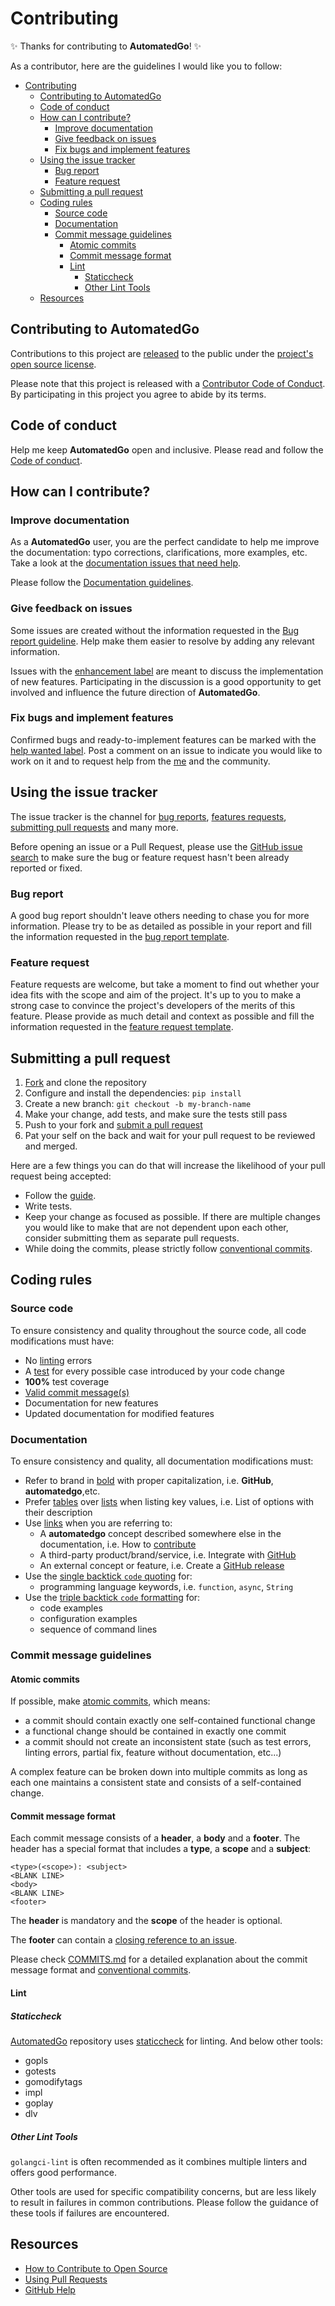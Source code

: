 # Contributing

✨ Thanks for contributing to **AutomatedGo**! ✨

[fork]: https://github.com/nicconike/automatedgo/fork
[pr]: https://github.com/nicconike/automatedgo/compare
[code-of-conduct]: CODE_OF_CONDUCT.md

As a contributor, here are the guidelines I would like you to follow:

- [Contributing](#contributing)
	- [Contributing to AutomatedGo](#contributing-to-automatedgo)
	- [Code of conduct](#code-of-conduct)
	- [How can I contribute?](#how-can-i-contribute)
		- [Improve documentation](#improve-documentation)
		- [Give feedback on issues](#give-feedback-on-issues)
		- [Fix bugs and implement features](#fix-bugs-and-implement-features)
	- [Using the issue tracker](#using-the-issue-tracker)
		- [Bug report](#bug-report)
		- [Feature request](#feature-request)
	- [Submitting a pull request](#submitting-a-pull-request)
	- [Coding rules](#coding-rules)
		- [Source code](#source-code)
		- [Documentation](#documentation)
		- [Commit message guidelines](#commit-message-guidelines)
			- [Atomic commits](#atomic-commits)
			- [Commit message format](#commit-message-format)
			- [Lint](#lint)
				- [Staticcheck](#staticcheck)
				- [Other Lint Tools](#other-lint-tools)
	- [Resources](#resources)

## Contributing to AutomatedGo

Contributions to this project are [released](https://help.github.com/articles/github-terms-of-service/#6-contributions-under-repository-license) to the public under the [project's open source license](LICENSE).

Please note that this project is released with a [Contributor Code of Conduct][code-of-conduct]. By participating in this project you agree to abide by its terms.

## Code of conduct

Help me keep **AutomatedGo** open and inclusive. Please read and follow the [Code of conduct](CODE_OF_CONDUCT.md).

## How can I contribute?

### Improve documentation

As a **AutomatedGo** user, you are the perfect candidate to help me improve the documentation: typo corrections, clarifications, more examples, etc. Take a look at the [documentation issues that need help](https://github.com/Nicconike/automatedgo/issues/new?assignees=nicconike&labels=documentation&projects=&template=documentation.yml&title=%5BDOC%5D+).

Please follow the [Documentation guidelines](#documentation).

### Give feedback on issues

Some issues are created without the information requested in the [Bug report guideline](#bug-report).
Help make them easier to resolve by adding any relevant information.

Issues with the [enhancement label](https://github.com/Nicconike/automatedgo/labels/enhancement) are meant to discuss the implementation of new features.
Participating in the discussion is a good opportunity to get involved and influence the future direction of **AutomatedGo**.

### Fix bugs and implement features

Confirmed bugs and ready-to-implement features can be marked with the [help wanted label](https://github.com/Nicconike/automatedgo/labels/help%20wanted).
Post a comment on an issue to indicate you would like to work on it and to request help from the [me](https://github.com/Nicconike) and the community.

## Using the issue tracker

The issue tracker is the channel for [bug reports](#bug-report), [features requests](#feature-request), [submitting pull requests](#submitting-a-pull-request) and many more.

Before opening an issue or a Pull Request, please use the [GitHub issue search](https://github.com/Nicconike/automatedgo/issues?q=is%3Aissue) to make sure the bug or feature request hasn't been already reported or fixed.

### Bug report

A good bug report shouldn't leave others needing to chase you for more information.
Please try to be as detailed as possible in your report and fill the information requested in the [bug report template](https://github.com/Nicconike/automatedgo/issues/new?assignees=nicconike&labels=bug&projects=&template=bug-report.yml&title=%5BBUG%5D+).

### Feature request

Feature requests are welcome, but take a moment to find out whether your idea fits with the scope and aim of the project.
It's up to you to make a strong case to convince the project's developers of the merits of this feature.
Please provide as much detail and context as possible and fill the information requested in the [feature request template](https://github.com/Nicconike/automatedgo/issues/new?assignees=nicconike&labels=enhancement&projects=&template=feature-request.yml&title=%5BFEATURE%5D+).

## Submitting a pull request

1. [Fork][fork] and clone the repository
2. Configure and install the dependencies: `pip install`
3. Create a new branch: `git checkout -b my-branch-name`
4. Make your change, add tests, and make sure the tests still pass
5. Push to your fork and [submit a pull request][pr]
6. Pat your self on the back and wait for your pull request to be reviewed and merged.

Here are a few things you can do that will increase the likelihood of your pull request being accepted:

- Follow the [guide](#how-can-i-contribute).
- Write tests.
- Keep your change as focused as possible. If there are multiple changes you would like to make that are not dependent upon each other, consider submitting them as separate pull requests.
- While doing the commits, please strictly follow [conventional commits](https://www.conventionalcommits.org/en/v1.0.0/).

## Coding rules

### Source code

To ensure consistency and quality throughout the source code, all code modifications must have:

- No [linting](#lint) errors
- A [test](#tests) for every possible case introduced by your code change
- **100%** test coverage
- [Valid commit message(s)](#commit-message-guidelines)
- Documentation for new features
- Updated documentation for modified features

### Documentation

To ensure consistency and quality, all documentation modifications must:

- Refer to brand in [bold](https://help.github.com/articles/basic-writing-and-formatting-syntax/#styling-text) with proper capitalization, i.e. **GitHub**, **automatedgo**,etc.
- Prefer [tables](https://help.github.com/articles/organizing-information-with-tables) over [lists](https://help.github.com/articles/basic-writing-and-formatting-syntax/#lists) when listing key values, i.e. List of options with their description
- Use [links](https://help.github.com/articles/basic-writing-and-formatting-syntax/#links) when you are referring to:
  - A **automatedgo** concept described somewhere else in the documentation, i.e. How to [contribute](CONTRIBUTING.md)
  - A third-party product/brand/service, i.e. Integrate with [GitHub](https://github.com)
  - An external concept or feature, i.e. Create a [GitHub release](https://help.github.com/articles/creating-releases)
- Use the [single backtick `code` quoting](https://help.github.com/articles/basic-writing-and-formatting-syntax/#quoting-code) for:
  - programming language keywords, i.e. `function`, `async`, `String`
- Use the [triple backtick `code` formatting](https://help.github.com/articles/creating-and-highlighting-code-blocks) for:
  - code examples
  - configuration examples
  - sequence of command lines

### Commit message guidelines

#### Atomic commits

If possible, make [atomic commits](https://en.wikipedia.org/wiki/Atomic_commit), which means:

- a commit should contain exactly one self-contained functional change
- a functional change should be contained in exactly one commit
- a commit should not create an inconsistent state (such as test errors, linting errors, partial fix, feature without documentation, etc...)

A complex feature can be broken down into multiple commits as long as each one maintains a consistent state and consists of a self-contained change.

#### Commit message format

Each commit message consists of a **header**, a **body** and a **footer**.
The header has a special format that includes a **type**, a **scope** and a **subject**:

```commit
<type>(<scope>): <subject>
<BLANK LINE>
<body>
<BLANK LINE>
<footer>
```

The **header** is mandatory and the **scope** of the header is optional.

The **footer** can contain a [closing reference to an issue](https://help.github.com/articles/closing-issues-via-commit-messages).

Please check [COMMITS.md](https://github.com/Nicconike/Steam-Stats/blob/master/COMMITS.md) for a detailed explanation about the commit message format and [conventional commits](https://www.conventionalcommits.org/en/v1.0.0/).

#### Lint

##### Staticcheck

[AutomatedGo](https://github.com/Nicconike/automatedgo) repository uses [staticcheck](https://staticcheck.dev/) for linting. And below other tools:
- gopls
- gotests
- gomodifytags
- impl
- goplay
- dlv

##### Other Lint Tools

`golangci-lint` is often recommended as it combines multiple linters and offers good performance.

Other tools are used for specific compatibility concerns, but are less likely to result in failures in common contributions.
Please follow the guidance of these tools if failures are encountered.

## Resources

- [How to Contribute to Open Source](https://opensource.guide/how-to-contribute/)
- [Using Pull Requests](https://help.github.com/articles/about-pull-requests/)
- [GitHub Help](https://help.github.com)

